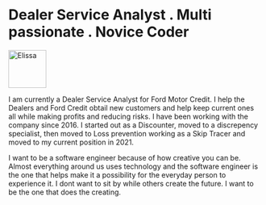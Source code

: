 <!DOCTYPE html>
<html>
   <head>
      <meta charset='UTF-8'/>
      <title>Elissa Olivas</title>
      <link rel='stylesheet' href='styles.css'/>
  </head>
   <body>
      <h1><strong>Dealer Service Analyst . Multi passionate . Novice Coder</strong></h1>
    <p> 
       <img src='images/IMG_2427.PNG' width='75' alt='Elissa'/>
       <br>
    <p> I am currently a Dealer Service Analyst for Ford Motor Credit. I help the Dealers and Ford Credit obtail new customers and help keep current ones all while making profits and reducing risks. I have been working with the company since 2016. I started out as a Discounter, moved to a discrepency specialist, then moved to Loss prevention working as a Skip Tracer and moved to my current position in 2021. </p>
    <p> I want to be a software engineer because of how creative you can be. Almost everything around us uses technology and the software engineer is the one that helps make it a possibility for the everyday person to experience it. I dont want to sit by while others create the future. I want to be the one that does the creating. </p>
  <body>
</html>
